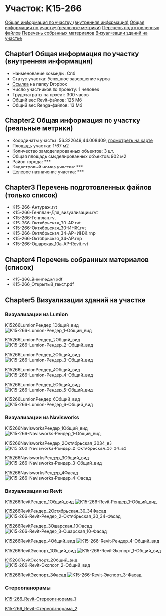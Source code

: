 # Участок: K15-266

[Общая информация по участку (внутренняя информация)](#Chapter1)
[Общая информация по участку (реальные метрики)](#Chapter2)
[Перечень подготовленных файлов](#Chapter3)
[Перечень собранных материалов](#Chapter4)
[Визуализации зданий на участке](#Chapter5)

## <a id="test">Chapter1</a> Общая информация по участку (внутренняя информация)
+ Наименование команды: Спб
+ Статус участка: Успешное завершение курса
+ [Ссылка](https://www.dropbox.com/sh/wvvgv1nw1iqred9/AAALB2-bK9u-mndpicDeTnHZa/K15_266?dl=0) на папку Dropbox
+ Число участников по проекту: 1 человек
+ Трудозатраты на проект: 300 часов
+ Общий вес Revit-файлов: 125 Мб
+ Общий вес Renga-файлов: 13 Мб
## <a id="test">Chapter2</a> Общая информация по участку (реальные метрики)
+ Координаты участка: 56.322649,44.008409, [посмотреть на карте](yandex.ru/maps/47/nizhny-novgorod/?ll=56.322649%2C44.008409&z=19)
+ Площадь участка: 1767 м2
+ Количество замоделированных объектов: 3 шт.
+ Общая площадь смоделированных объектов: 902 м2
+ Район города: *** 
+ Кадастровый номер участка: *** 
+ Целевое назначение участка: *** 
## <a id="test">Chapter3</a> Перечень подготовленных файлов (только список)
+ K15-266-Антураж.rvt
+ K15-266-Генплан-Для_визуализации.rvt
+ K15-266-Генплан.rvt
+ K15-266-Октябрьская_30-АР.rvt
+ K15-266-Октябрьская_30-ИНЖ.rvt
+ K15-266-Октябрьская_34-АР+ИНЖ.rnp
+ K15-266-Октябрьская_34-АР.rnp
+ K15-266-Ошарская_10а-АР-Revit.rvt
## <a id="test">Chapter4</a> Перечень собранных материалов (список)
+ K15-266_Википедия.pdf
+ K15-266_Открытый_текст.pdf
## <a id="test">Chapter5</a> Визуализации зданий на участке
### Визуализации из Lumion
K15266LumionРендер_1Общий_вид
![K15-266-Lumion-Рендер_1-Общий_вид](/Images/K15_266/K15-266-Lumion-Рендер_1-Общий_вид_Compressed.jpg)

K15266LumionРендер_2Общий_вид
![K15-266-Lumion-Рендер_2-Общий_вид](/Images/K15_266/K15-266-Lumion-Рендер_2-Общий_вид_Compressed.jpg)

K15266LumionРендер_3Общий_вид
![K15-266-Lumion-Рендер_3-Общий_вид](/Images/K15_266/K15-266-Lumion-Рендер_3-Общий_вид_Compressed.jpg)

K15266LumionРендер_4Общий_вид
![K15-266-Lumion-Рендер_4-Общий_вид](/Images/K15_266/K15-266-Lumion-Рендер_4-Общий_вид_Compressed.jpg)

K15266LumionРендер_5Общий_вид
![K15-266-Lumion-Рендер_5-Общий_вид](/Images/K15_266/K15-266-Lumion-Рендер_5-Общий_вид_Compressed.jpg)

K15266LumionРендер_6Общий_вид
![K15-266-Lumion-Рендер_6-Общий_вид](/Images/K15_266/K15-266-Lumion-Рендер_6-Общий_вид_Compressed.jpg)

### Визуализации из Navisworks
K15266NavisworksРендер_1Общий_вид
![K15-266-Navisworks-Рендер_1-Общий_вид](/Images/K15_266/K15-266-Navisworks-Рендер_1-Общий_вид_Compressed.jpg)

K15266NavisworksРендер_2Октябрьская_3034_в3
![K15-266-Navisworks-Рендер_2-Октябрьская_30-34_в3](/Images/K15_266/K15-266-Navisworks-Рендер_2-Октябрьская_30-34_в3_Compressed.jpg)

K15266NavisworksРендер_3Общий_вид
![K15-266-Navisworks-Рендер_3-Общий_вид](/Images/K15_266/K15-266-Navisworks-Рендер_3-Общий_вид_Compressed.jpg)

K15266NavisworksРендер_4Фасад
![K15-266-Navisworks-Рендер_4-Фасад](/Images/K15_266/K15-266-Navisworks-Рендер_4-Фасад_Compressed.jpg)

### Визуализации из Revit
K15266RevitРендер_1Общий_вид
![K15-266-Revit-Рендер_1-Общий_вид](/Images/K15_266/K15-266-Revit-Рендер_1-Общий_вид_Compressed.jpg)

K15266RevitРендер_2Октябрьская_30_34Фасад
![K15-266-Revit-Рендер_2-Октябрьская_30_34-Фасад](/Images/K15_266/K15-266-Revit-Рендер_2-Октябрьская_30_34-Фасад_Compressed.jpg)

K15266RevitРендер_3Ошарская_10Фасад
![K15-266-Revit-Рендер_3-Ошарская_10-Фасад](/Images/K15_266/K15-266-Revit-Рендер_3-Ошарская_10-Фасад_Compressed.jpg)

K15266RevitРендер_4Общий_вид
![K15-266-Revit-Рендер_4-Общий_вид](/Images/K15_266/K15-266-Revit-Рендер_4-Общий_вид_Compressed.jpg)

K15266RevitЭкспорт_1Общий_вид
![K15-266-Revit-Экспорт_1-Общий_вид](/Images/K15_266/K15-266-Revit-Экспорт_1-Общий_вид_Compressed.jpg)

K15266RevitЭкспорт_2Общий_вид
![K15-266-Revit-Экспорт_2-Общий_вид](/Images/K15_266/K15-266-Revit-Экспорт_2-Общий_вид_Compressed.jpg)

K15266RevitЭкспорт_3Фасад
![K15-266-Revit-Экспорт_3-Фасад](/Images/K15_266/K15-266-Revit-Экспорт_3-Фасад_Compressed.jpg)

### Стереопанорамы
[K15-266_Revit-Стереопанорама_1](https://pano.autodesk.com/pano.html?url=jpgs/80db7881-a92a-49ff-8041-b6d0676e539c&version=2)

[K15-266_Revit-Стереопанорама_2](https://pano.autodesk.com/pano.html?url=jpgs/42d3d67c-1a4f-4183-ab81-a109072281aa&version=2)

